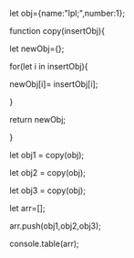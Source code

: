let obj={name:"lpl;",number:1};

function copy(insertObj){

 let newObj={};

 for(let i in insertObj){

 newObj[i]= insertObj[i];

  }

 return newObj;

}

let obj1 = copy(obj);

let obj2 = copy(obj);

let obj3 = copy(obj);

 let arr=[];

 arr.push(obj1,obj2,obj3);

 console.table(arr);
